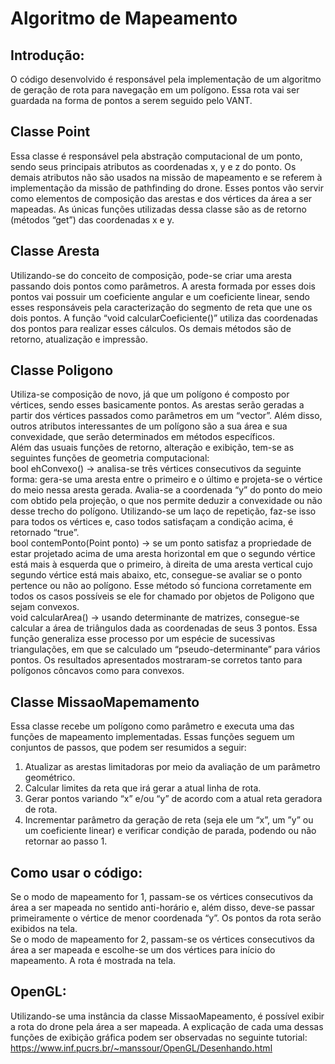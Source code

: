 # Algoritmo de Mapeamento

## Introdução:
O código desenvolvido é responsável pela implementação de um algoritmo de geração de rota para navegação em um polígono. Essa rota vai ser guardada na forma de pontos a serem seguido pelo VANT.

## Classe Point
Essa classe é responsável pela abstração computacional de um ponto, sendo seus principais atributos as coordenadas x, y e z do ponto. Os demais atributos não são usados na missão de mapeamento e se referem à implementação da missão de pathfinding do drone. Esses pontos vão servir como elementos de composição das arestas e dos vértices da área a ser mapeadas. As únicas funções utilizadas dessa classe são as de retorno (métodos “get”) das coordenadas x e y.

## Classe Aresta
Utilizando-se do conceito de composição, pode-se criar uma aresta passando dois pontos como parâmetros. A aresta formada por esses dois pontos vai possuir um coeficiente angular e um coeficiente linear, sendo esses responsáveis pela caracterização do segmento de reta que une os dois pontos. A função “void calcularCoeficiente()” utiliza das coordenadas dos pontos para realizar esses cálculos. Os demais métodos são de retorno, atualização e impressão.

## Classe Poligono
Utiliza-se composição de novo, já que um polígono é composto por vértices, sendo esses basicamente pontos. As arestas serão geradas a partir dos vértices passados como parâmetros em um “vector”. Além disso, outros atributos interessantes de um polígono são a sua área e sua convexidade, que serão determinados em métodos específicos.<br>
Além das usuais funções de retorno, alteração e exibição, tem-se as seguintes funções de geometria computacional:<br>
bool ehConvexo()  -> analisa-se três vértices consecutivos da seguinte forma: gera-se uma aresta entre o primeiro e o último e projeta-se o vértice do meio nessa aresta gerada. Avalia-se a coordenada “y” do ponto do meio com obtido pela projeção, o que nos permite deduzir a convexidade ou não desse trecho do polígono. Utilizando-se um laço de repetição, faz-se isso para todos os vértices e, caso todos satisfaçam a condição acima, é retornado “true”.<br>
bool contemPonto(Point ponto) -> se um ponto satisfaz a propriedade de estar projetado acima de uma aresta horizontal em que o segundo vértice está mais à  esquerda que o primeiro, à direita de uma aresta vertical cujo segundo vértice está mais abaixo, etc, consegue-se avaliar se o ponto pertence ou não ao polígono. Esse método só funciona corretamente em todos os casos possíveis se ele for chamado por objetos de Poligono que sejam convexos.<br>
void calcularArea() -> usando determinante de matrizes, consegue-se calcular a área de triângulos dada as coordenadas de seus 3 pontos. Essa função generaliza esse processo por um espécie de sucessivas triangulações, em que se calculado um “pseudo-determinante” para vários pontos. Os resultados apresentados mostraram-se corretos tanto para polígonos côncavos como para convexos.<br>

## Classe MissaoMapemamento
Essa classe recebe um polígono como parâmetro e executa uma das funções de mapeamento implementadas. Essas funções seguem um conjuntos de passos, que podem ser resumidos a seguir:
1.	Atualizar as arestas limitadoras por meio da avaliação de um parâmetro geométrico.
2.	Calcular limites da reta que irá gerar a atual linha de rota.
3.	Gerar pontos variando “x” e/ou “y” de acordo com a atual reta geradora de rota.
4.	Incrementar parâmetro da geração de reta (seja ele um “x”, um ”y” ou um coeficiente linear) e verificar condição de parada, podendo ou não retornar ao passo 1.

## Como usar o código:
Se o modo de mapeamento for 1, passam-se os vértices consecutivos da área a ser mapeada no sentido anti-horário e, além disso, deve-se passar primeiramente o vértice de menor coordenada “y”. Os pontos da rota serão exibidos na tela.<br>
Se o modo de mapeamento for 2, passam-se os vértices consecutivos da área a ser mapeada e escolhe-se um dos vértices para início do mapeamento. A rota é mostrada na tela.

## OpenGL:
Utilizando-se uma instância da classe MissaoMapeamento, é possível exibir a rota do drone pela área a ser mapeada. A explicação de cada uma dessas funções de exibição gráfica podem ser observadas no seguinte tutorial:
https://www.inf.pucrs.br/~manssour/OpenGL/Desenhando.html
